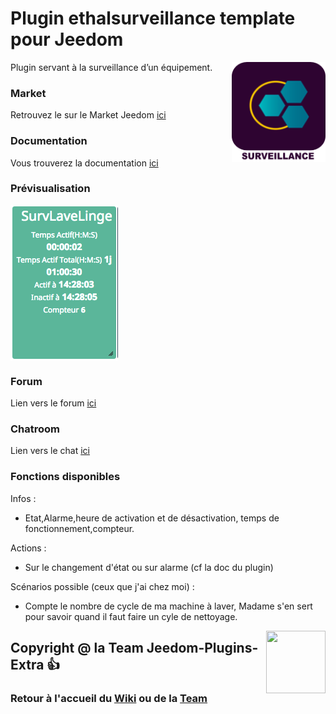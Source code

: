 # Plugin ethalsurveillance template pour Jeedom

<img src="plugin_info/ethalsurveillance_icon.png" align="right" height="160" width="150">

Plugin servant à la surveillance d’un équipement.


### Market

Retrouvez le sur le Market Jeedom [ici](https://www.jeedom.com/market/index.php?v=d&p=market&type=plugin&&name=ethalsurveillance)


### Documentation

Vous trouverez la documentation [ici](https://Jeedom-Plugins-Extra.github.io/plugin-ethalsurveillance/fr_FR/)


### Prévisualisation

<img src="docs/images/utilisation3-widget.png" align="center">


### Forum

Lien vers le forum [ici](https://www.jeedom.com/forum/viewtopic.php?f=144&t=24637)


### Chatroom

Lien vers le chat [ici](https://gitter.im/Jeedom-Plugins-Extra/plugin-ethalsurveillance)


### Fonctions disponibles

Infos :
* Etat,Alarme,heure de activation et de désactivation, temps de fonctionnement,compteur.

Actions :
* Sur le changement d'état ou sur alarme (cf la doc du plugin)

Scénarios possible (ceux que j'ai chez moi) :
* Compte le nombre de cycle de ma machine à laver, Madame s'en sert pour savoir quand il faut faire un cyle de nettoyage.

<img src="https://github.com/Jeedom-Plugins-Extra/Jeedom-Plugins-Extra/blob/master/images/Jeedom-Plugins-Extra.png" align="right" height="100" width="95">

## Copyright @ la Team Jeedom-Plugins-Extra 👍 
### Retour à l'accueil du [Wiki](https://github.com/Jeedom-Plugins-Extra/Jeedom-Plugins-Extra/wiki) ou de la [Team](https://goo.gl/W9pd3p)
